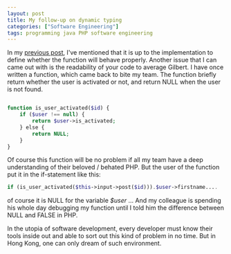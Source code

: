 ```yaml
---
layout: post
title: My follow-up on dynamic typing
categories: ["Software Engineering"]
tags: programming java PHP software engineering
---
```

In my [previous post](/php/2012/04/28/why-i-prefer-static-typed/), I've mentioned that it is up to the implementation to define whether the function will behave properly\. Another issue that I can came out with is the readability of your code to average Gilbert\. I have once written a function, which came back to bite my team\. The function briefly return whether the user is activated or not, and return NULL when the user is not found\.

```php

function is_user_activated($id) {  
	if ($user !== null) {
		return $user->is_activated;  
	} else {
		return NULL;
	}
}
```

Of course this function will be no problem if all my team have a deep understanding of their beloved / behated PHP\. But the user of the function put it in the if-statement like this:  
```php
if (is_user_activated($this->input->post($id))).$user->firstname....
```

of course it is NULL for the variable *$user* \.\.\. And my colleague is spending his whole day debugging my function until I told him the difference between NULL and FALSE in PHP\.

In the utopia of software development, every developer must know their tools inside out and able to sort out this kind of problem in no time\. But in Hong Kong, one can only dream of such environment\.
